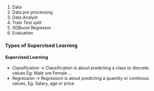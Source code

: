 

1. Data
2. Data pre processing
3. Data Analyst
4. Train Test split
5. XGBoost Regressor
6. Evaluation

### Types of Supervised Learning

#### Supervised Learning

- Classification -> Classification is about predicting a class or discrete values Eg: Male ore Female ...
- Regression -> Regression is about predicting a quantity or continous values, Eg: Salary, age or price